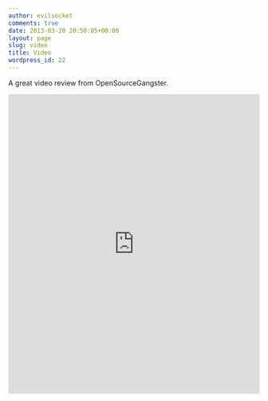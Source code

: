 ```yaml
---
author: evilsocket
comments: true
date: 2013-03-20 20:50:05+00:00
layout: page
slug: video
title: Video
wordpress_id: 22
---
```


A great video review from OpenSourceGangster.

<iframe width="100%" height="600" src="http://www.youtube.com/embed/HrQl1cG2Hq0" frameborder="0" allowfullscreen></iframe>
